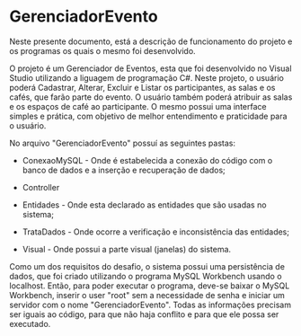 # GerenciadorEvento

Neste presente documento, está a descrição de funcionamento do projeto e os programas os quais o mesmo foi desenvolvido.

O projeto é um Gerenciador de Eventos, esta que foi desenvolvido no Visual Studio utilizando a liguagem de programação C#. Neste projeto, o usuário poderá Cadastrar, Alterar, Excluir e Listar os participantes, as salas e os cafés, que farão parte do evento. O usuário também poderá atribuir as salas e os espaços de café ao participante. O mesmo possui uma interface simples e prática, com objetivo de melhor entendimento e praticidade para o usuário.

No arquivo "GerenciadorEvento" possuí as seguintes pastas:

- ConexaoMySQL - Onde é estabelecida a conexão do código com o banco de dados e a inserção e recuperação de dados;

- Controller

- Entidades - Onde esta declarado as entidades que são usadas no sistema;

- TrataDados - Onde ocorre a verificação e inconsistência das entidades;

- Visual - Onde possui a parte visual (janelas) do sistema.

Como um dos requisitos do desafio, o sistema possui uma persistência de dados, que foi criado utilizando o programa MySQL Workbench usando o localhost. Então, para poder executar o programa, deve-se baixar o MySQL Workbench, inserir o user "root" sem a necessidade de senha e iniciar um servidor com o nome "GerenciadorEvento". Todas as informações precisam ser iguais ao código, para que não haja conflito e para que ele possa ser executado.


